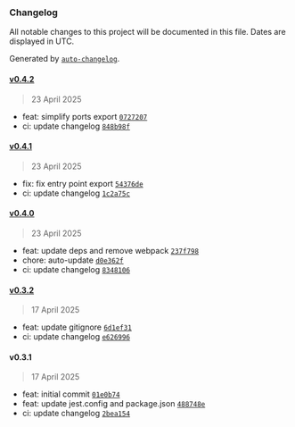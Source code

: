 ### Changelog

All notable changes to this project will be documented in this file. Dates are displayed in UTC.

Generated by [`auto-changelog`](https://github.com/CookPete/auto-changelog).

#### [v0.4.2](https://github.com/datr-tech/leith-config-api-ports/compare/v0.4.1...v0.4.2)

> 23 April 2025

- feat: simplify ports export [`0727207`](https://github.com/datr-tech/leith-config-api-ports/commit/072720796e40dc988b728f4a5e1478354067085a)
- ci: update changelog [`848b98f`](https://github.com/datr-tech/leith-config-api-ports/commit/848b98fdfddfa24652074c27cbf35ed7621edc33)

#### [v0.4.1](https://github.com/datr-tech/leith-config-api-ports/compare/v0.4.0...v0.4.1)

> 23 April 2025

- fix: fix entry point export [`54376de`](https://github.com/datr-tech/leith-config-api-ports/commit/54376debdf59395123bfa42bbbbb4d380f4a7391)
- ci: update changelog [`1c2a75c`](https://github.com/datr-tech/leith-config-api-ports/commit/1c2a75cb6872c8ca64b7eb0840ee3b07ad7f99af)

#### [v0.4.0](https://github.com/datr-tech/leith-config-api-ports/compare/v0.3.2...v0.4.0)

> 23 April 2025

- feat: update deps and remove webpack [`237f798`](https://github.com/datr-tech/leith-config-api-ports/commit/237f798d46fe4f752c40783d223255a1c63a0fe1)
- chore: auto-update [`d0e362f`](https://github.com/datr-tech/leith-config-api-ports/commit/d0e362fe89c030c3d001ccff0ee41b5057ed77e4)
- ci: update changelog [`8348106`](https://github.com/datr-tech/leith-config-api-ports/commit/83481068e146a3cc68a62cef30e1674862e06ffd)

#### [v0.3.2](https://github.com/datr-tech/leith-config-api-ports/compare/v0.3.1...v0.3.2)

> 17 April 2025

- feat: update gitignore [`6d1ef31`](https://github.com/datr-tech/leith-config-api-ports/commit/6d1ef31301ef0c958ad8c6ac4ae9abf7651de635)
- ci: update changelog [`e626996`](https://github.com/datr-tech/leith-config-api-ports/commit/e626996109204e27eea0914bbaf48592def0836f)

#### v0.3.1

> 17 April 2025

- feat: initial commit [`01e0b74`](https://github.com/datr-tech/leith-config-api-ports/commit/01e0b74d21c663714919b6efd318e664a3511488)
- feat: update jest.config and package.json [`488748e`](https://github.com/datr-tech/leith-config-api-ports/commit/488748ee8a7ecf8f5f6bc576c4e6a73b2c4cfd68)
- ci: update changelog [`2bea154`](https://github.com/datr-tech/leith-config-api-ports/commit/2bea154d77e84c439bb2f872e69a6182c0f7c6c6)
